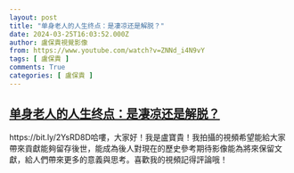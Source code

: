 ```yaml
---
layout: post
title: "单身老人的人生终点：是凄凉还是解脱？"
date: 2024-03-25T16:03:52.000Z
author: 盧保貴視覺影像
from: https://www.youtube.com/watch?v=ZNNd_i4N9vY
tags: [ 盧保貴 ]
comments: True
categories: [ 盧保貴 ]
---
```

<!--1711382632000-->
[单身老人的人生终点：是凄凉还是解脱？](https://www.youtube.com/watch?v=ZNNd_i4N9vY)
------

<div>
https://bit.ly/2YsRD8D哈嘍，大家好！我是盧寶貴！我拍攝的視頻希望能給大家帶來貢獻能夠留存後世，能成為後人對現在的歷史參考期待影像能為將來保留文獻，給人們帶來更多的意義與思考。喜歡我的視頻記得評論哦！
</div>
